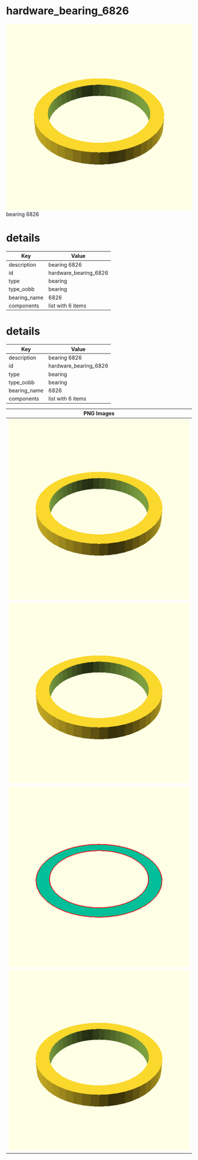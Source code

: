 # hardware_bearing_6826  
![true.png](true.png)  
bearing 6826
# details
| Key          | Value                                                                                                                                                                                                                                                                                                                                                                                                                                                                                                                                                                                                                                                                                                                |
| ------------ | -------------------------------------------------------------------------------------------------------------------------------------------------------------------------------------------------------------------------------------------------------------------------------------------------------------------------------------------------------------------------------------------------------------------------------------------------------------------------------------------------------------------------------------------------------------------------------------------------------------------------------------------------------------------------------------------------------------------- |
| description  | bearing 6826                                                                                                                                                                                                                                                                                                                                                                                                                                                                                                                                                                                                                                                                                                         |
| id           | hardware_bearing_6826                                                                                                                                                                                                                                                                                                                                                                                                                                                                                                                                                                                                                                                                                                |
| type         | bearing                                                                                                                                                                                                                                                                                                                                                                                                                                                                                                                                                                                                                                                                                                              |
| type_oobb    | bearing                                                                                                                                                                                                                                                                                                                                                                                                                                                                                                                                                                                                                                                                                                              |
| bearing_name | 6826                                                                                                                                                                                                                                                                                                                                                                                                                                                                                                                                                                                                                                                                                                                 |
| components   | list with 6 items                                                                                                                                                                                                                                                                                                                                                                                                                                                                                                                                                                                                                                                                                                    |

# details
| Key          | Value                                                                                                                                                                                                                                                                                                                                                                                                                                                                                                                                                                                                                                                                                                                |
| ------------ | -------------------------------------------------------------------------------------------------------------------------------------------------------------------------------------------------------------------------------------------------------------------------------------------------------------------------------------------------------------------------------------------------------------------------------------------------------------------------------------------------------------------------------------------------------------------------------------------------------------------------------------------------------------------------------------------------------------------- |
| description  | bearing 6826                                                                                                                                                                                                                                                                                                                                                                                                                                                                                                                                                                                                                                                                                                         |
| id           | hardware_bearing_6826                                                                                                                                                                                                                                                                                                                                                                                                                                                                                                                                                                                                                                                                                                |
| type         | bearing                                                                                                                                                                                                                                                                                                                                                                                                                                                                                                                                                                                                                                                                                                              |
| type_oobb    | bearing                                                                                                                                                                                                                                                                                                                                                                                                                                                                                                                                                                                                                                                                                                              |
| bearing_name | 6826                                                                                                                                                                                                                                                                                                                                                                                                                                                                                                                                                                                                                                                                                                                 |
| components   | list with 6 items                                                                                                                                                                                                                                                                                                                                                                                                                                                                                                                                                                                                                                                                                                    |

| PNG Images |
| --- |
| ![3dpr.png](3dpr.png) |
| ![laser.png](laser.png) |
| ![laser_flat.png](laser_flat.png) |
| ![true.png](true.png) |


